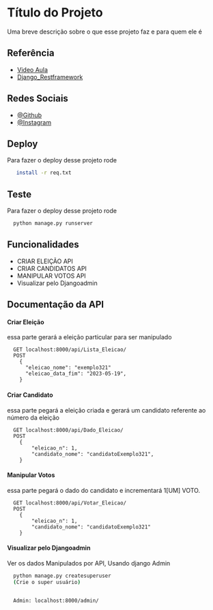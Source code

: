 
# Título do Projeto

Uma breve descrição sobre o que esse projeto faz e para quem ele é


## Referência

 - [Video Aula](https://www.youtube.com/watch?v=c708Nf0cHrs&t=2553s)
 - [Django_Restframework](https://www.django-rest-framework.org)



## Redes Sociais

- [@Github](https://github.com/MoisesMonter)
- [@Instagram](https://instagram.com/moises.mtro/)

## Deploy

Para fazer o deploy desse projeto rode


```bash
   install -r req.txt
```
## Teste 
Para fazer o deploy desse projeto rode
```bash
  python manage.py runserver
```

## Funcionalidades

- CRIAR ELEIÇÃO API
- CRIAR CANDIDATOS API
- MANIPULAR VOTOS API
- Visualizar pelo Djangoadmin


## Documentação da API

#### Criar Eleição
essa parte gerará a eleição particular para ser manipulado
```http
  GET localhost:8000/api/Lista_Eleicao/
  POST 
    {
      "eleicao_nome": "exemplo321"
      "eleicao_data_fim": "2023-05-19",
    }
```

#### Criar Candidato
essa parte pegará a eleição criada e gerará um candidato referente ao número da eleição
```http
  GET localhost:8000/api/Dado_Eleicao/
  POST 
    {
        "eleicao_n": 1,
        "candidato_nome": "candidatoExemplo321",
    }

```
#### Manipular Votos
essa parte pegará o dado do candidato e incrementará 1[UM] VOTO.
```http
  GET localhost:8000/api/Votar_Eleicao/
  POST 
    {
        "eleicao_n": 1,
        "candidato_nome": "candidatoExemplo321"
    }

```

#### Visualizar pelo Djangoadmin
Ver os dados Manipulados por API, Usando django Admin

```bash
  python manage.py createsuperuser
  (Crie o super usuário)
```
```http

  Admin: localhost:8000/admin/

```